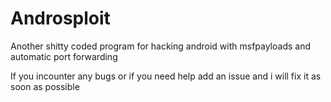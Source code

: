 # Androsploit
Another shitty coded program for hacking android with msfpayloads and automatic port forwarding

If you incounter any bugs or if you need help add an issue and i will fix it as soon as possible

